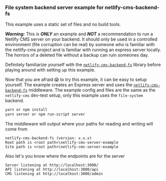### File system backend server example for netlify-cms-backend-fs

This example uses a static set of files and no build tools.

**_Warning:_** This is **_ONLY_** an example and **_NOT_** a recommendation to run a Netlify CMS server on your backend. It should only be used in a controlled environment (file corruption can be real) by someone who is familiar with the netlify-cms project and is familiar with running an express server locally. The horrors of a deleted file without a backup can ruin someones day.

Definitely familiarize yourself with the [`netlify-cms-backend-fs`][1] library before playing around with setting up this example.

Now that you are afraid 😱 to try this example, it can be easy to setup yourself. The example creates an Express server and uses the [`netlify-cms-backend-fs`][1] middleware. The example config and files are the same as the `netlify-cms` dev-test setup, only this example uses the `file-system` backend.

```bash
yarn or npm install
yarn server or npm run-script server
```

The middleware will output where your paths for reading and writing will come from

    netlify-cms-backend-fs (version: x.x.x)
    Root path is <root path>\netlify-cms-server-example
    Site path is <root path>\netlify-cms-server-example

Also let's you know where the endpoints are for the server

    Server listening at http://localhost:3000/
    API listening at http://localhost:3000/api
    CMS listening at http://localhost:3000/admin

[1]: https://github.com/ADARTA/netlify-cms-components/tree/master/packages/netlify-cms-backend-fs
